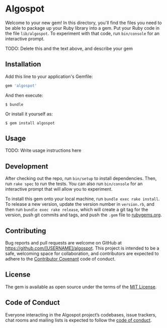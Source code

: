 # Algospot

Welcome to your new gem! In this directory, you'll find the files you need to be able to package up your Ruby library into a gem. Put your Ruby code in the file `lib/algospot`. To experiment with that code, run `bin/console` for an interactive prompt.

TODO: Delete this and the text above, and describe your gem

## Installation

Add this line to your application's Gemfile:

```ruby
gem 'algospot'
```

And then execute:

    $ bundle

Or install it yourself as:

    $ gem install algospot

## Usage

TODO: Write usage instructions here

## Development

After checking out the repo, run `bin/setup` to install dependencies. Then, run `rake spec` to run the tests. You can also run `bin/console` for an interactive prompt that will allow you to experiment.

To install this gem onto your local machine, run `bundle exec rake install`. To release a new version, update the version number in `version.rb`, and then run `bundle exec rake release`, which will create a git tag for the version, push git commits and tags, and push the `.gem` file to [rubygems.org](https://rubygems.org).

## Contributing

Bug reports and pull requests are welcome on GitHub at https://github.com/[USERNAME]/algospot. This project is intended to be a safe, welcoming space for collaboration, and contributors are expected to adhere to the [Contributor Covenant](http://contributor-covenant.org) code of conduct.

## License

The gem is available as open source under the terms of the [MIT License](https://opensource.org/licenses/MIT).

## Code of Conduct

Everyone interacting in the Algospot project’s codebases, issue trackers, chat rooms and mailing lists is expected to follow the [code of conduct](https://github.com/[USERNAME]/algospot/blob/master/CODE_OF_CONDUCT.md).
